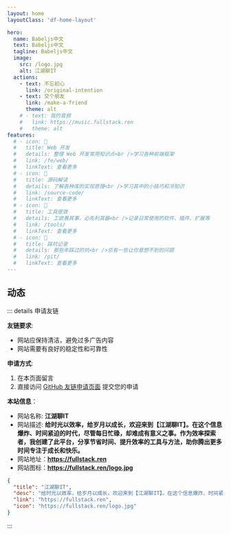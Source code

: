 ```yaml
---
layout: home
layoutClass: 'df-home-layout'

hero:
  name: Babeljs中文
  text: Babeljs中文
  tagline: Babeljs中文
  image:
    src: /logo.jpg
    alt: 江湖聊IT
  actions:
    - text: 不忘初心
      link: /original-intention
    - text: 交个朋友
      link: /make-a-friend
      theme: alt
    # - text: 我的音频
    #   link: https://music.fullstack.ren
    #   theme: alt
features:
  # - icon: 📖
  #   title: Web 开发
  #   details: 整理 Web 开发常用知识点<br />学习各种前端框架
  #   link: /fe/web/
  #   linkText: 查看更多
  # - icon: 📘
  #   title: 源码解读
  #   details: 了解各种库的实现原理<br />学习其中的小技巧和冷知识
  #   link: /source-code/
  #   linkText: 查看更多
  # - icon: 🧰
  #   title: 工具提效
  #   details: 工欲善其事，必先利其器<br />记录日常使用的软件、插件、扩展等
  #   link: /tools/
  #   linkText: 查看更多
  # - icon: 🐞
  #   title: 踩坑记录
  #   details: 那些年踩过的坑<br />总有一些让你意想不到的问题
  #   link: /pit/
  #   linkText: 查看更多
---
```


<script setup>
import DfNews from './components/df-news/DfNews.vue'
</script>

## 动态

<ClientOnly>
  <DfNews />
</ClientOnly>

::: details 申请友链

**友链要求**:

- 网站应保持清洁，避免过多广告内容
- 网站需要有良好的稳定性和可靠性

**申请方式**:

1. 在本页面留言
2. 直接访问 [GitHub 友链申请页面](https://github.com/fullstackren/fullstackren.github.io/issues/01) 提交您的申请

**本站信息**：

- 网站名称: **江湖聊IT**
- 网站描述: **给时光以效率，给岁月以成长，欢迎来到【江湖聊IT】。在这个信息爆炸、时间紧迫的时代，尽管每日忙碌，却难成有意义之事。作为效率探索者，我创建了此平台，分享节省时间、提升效率的工具与方法，助你腾出更多时间专注于成长和快乐。**
- 网站地址：**<https://fullstack.ren>**
- 网站图标：**<https://fullstack.ren/logo.jpg>**

```json
{
  "title": "江湖聊IT",
  "desc": "给时光以效率，给岁月以成长，欢迎来到【江湖聊IT】。在这个信息爆炸、时间紧迫的时代，尽管每日忙碌，却难成有意义之事。作为效率探索者，我创建了此平台，分享节省时间、提升效率的工具与方法，助你腾出更多时间专注于成长和快乐。",
  "link": "https://fullstack.ren",
  "icon": "https://fullstack.ren/logo.jpg"
}
```

:::

<style lang="scss">

.df-home-layout {
  /* 覆盖全局的 vp-layout-max-width（仅当前页面使用） */
  --vp-layout-max-width: 1660px;

  /* layout 样式 */
  .container {
    max-width: var(--vp-layout-max-width) !important;
  }
  .content-container,
  .content {
    max-width: 100% !important;
    padding-bottom: 24px !important;
  }

  /* aside 样式 */
  .aside {
    padding-left: 0;
    max-width: 224px;
  }

  /* custom-block */
  .custom-block {
    .custom-block-title {
      font-size: var(--vp-custom-block-font-size);
    }
    ul {
      margin: 8px 0;
    }
    li {
      margin: 0;
    }
  }

  .vp-doc h2 {
    margin-top: 24px;
  }

  /*爱的魔力转圈圈*/
  .image-src:hover {
    transform: translate(-50%, -50%) rotate(666turn);
    transition: transform 59s 1s cubic-bezier(0.3, 0, 0.8, 1);
  }

  .details small {
    opacity: 0.8;
  }
}

</style>